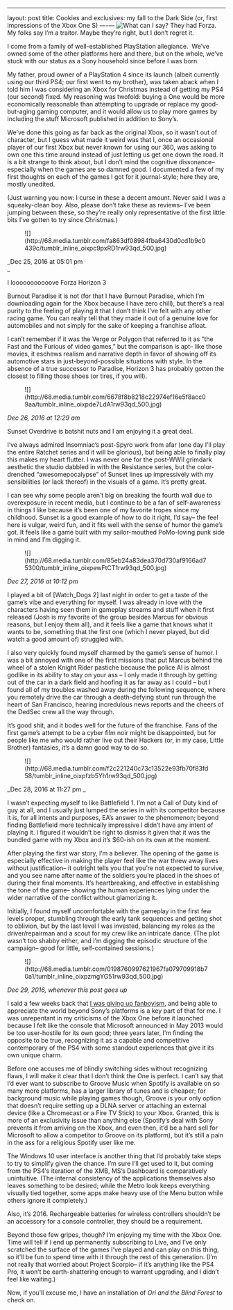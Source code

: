 ---
layout: post
title: Cookies and exclusives: my fall to the Dark Side (or, first impressions of the Xbox One S)
—-—
![What can I say? They had Forza.](http://68.media.tumblr.com/5a8ad12bae707db8ffadd9a3bd7c8439/tumblr_inline_oixnmq9yCt1rw93qd_500.jpg)
My folks say I’m a traitor. Maybe they’re right, but I don’t regret it.

I come from a family of well-established PlayStation allegiance.  We’ve owned some of the other platforms here and there, but on the whole, we’ve stuck with our status as a Sony household since before I was born.

My father, proud owner of a PlayStation 4 since its launch (albeit currently using our third PS4; our first went to my brother), was taken aback when I told him I was considering an Xbox for Christmas instead of getting my PS4 (our second) fixed. My reasoning was twofold: buying a One would be more economically reasonable than attempting to upgrade or replace my good-but-aging gaming computer, and it would allow us to play more games by including the stuff Microsoft published in addition to Sony’s. 

We’ve done this going as far back as the original Xbox, so it wasn’t out of character, but I guess what made it weird was that I, once an occasional player of our first Xbox but never known for using our 360, was asking to own one this time around instead of just letting us get one down the road. It is a bit strange to think about, but I don’t mind the cognitive dissonance– especially when the games are so damned good. I documented a few of my first thoughts on each of the games I got for it journal-style; here they are, mostly unedited. 

(Just warning you now: I curse in these a decent amount. Never said I was a squeaky-clean boy. Also, please don’t take these as reviews– I’ve been jumping between these, so they’re really only representative of the first little bits I’ve gotten to try since Christmas.)

<figure data-orig-width="960" data-orig-height="520" class="tmblr-full">![](http://68.media.tumblr.com/fa863df08984fba6430d0cd1b9c0439c/tumblr_inline_oixpc9pxRD1rw93qd_500.jpg)</figure>

_Dec 25, 2016 at 05:01 pm  
_

I looooooooooove Forza Horizon 3  

Burnout Paradise it is not (for that I have Burnout Paradise, which I’m downloading again for the Xbox because I have zero chill), but there’s a real purity to the feeling of playing it that I don’t think I’ve felt with any other racing game. You can really tell that they made it out of a genuine love for automobiles and not simply for the sake of keeping a franchise afloat.  

I can’t remember if it was the Verge or Polygon that referred to it as “the Fast and the Furious of video games,” but the comparison is apt– like those movies, it eschews realism and narrative depth in favor of showing off its automotive stars in just-beyond-possible situations with style. In the absence of a true successor to Paradise, Horizon 3 has probably gotten the closest to filling those shoes (or tires, if you will).  

<figure data-orig-width="1920" data-orig-height="1080" class="tmblr-full">![](http://68.media.tumblr.com/6678f8b8218c22974ef16e5f8acc09aa/tumblr_inline_oixpde7LdA1rw93qd_500.jpg)</figure>

_Dec 26, 2016 at 12:29 am_

Sunset Overdrive is batshit nuts and I am enjoying it a great deal.  

I’ve always admired Insomniac’s post-Spyro work from afar (one day I’ll play the entire Ratchet series and it will be glorious), but being able to finally play this makes my heart flutter. I was never one for the post-WWII grimdark aesthetic the studio dabbled in with the Resistance series, but the color-drenched “awesomepocalypse” of Sunset lines up impressively with my sensibilities (or lack thereof) in the visuals of a game. It’s pretty great.  

I can see why some people aren’t big on breaking the fourth wall due to overexposure in recent media, but I continue to be a fan of self-awareness in things I like because it’s been one of my favorite tropes since my childhood. Sunset is a good example of how to do it right, I’d say– the feel here is vulgar, weird fun, and it fits well with the sense of humor the game’s got. It feels like a game built with my sailor-mouthed PoMo-loving punk side in mind and I’m digging it.   

<figure data-orig-width="1920" data-orig-height="1080" class="tmblr-full">![](http://68.media.tumblr.com/85eb24a83dea370d730af9166ad75300/tumblr_inline_oixpewFtCT1rw93qd_500.jpg)</figure>

_Dec 27, 2016 at 10:12 pm_

I played a bit of [Watch_Dogs 2] last night in order to get a taste of the game’s vibe and everything for myself. I was already in love with the characters having seen them in gameplay streams and stuff when it first released (Josh is my favorite of the group besides Marcus for obvious reasons, but I enjoy them all), and it feels like a game that knows what it wants to be, something that the first one (which I never played, but did watch a good amount of) struggled with.

I also very quickly found myself charmed by the game’s sense of humor. I was a bit annoyed with one of the first missions that put Marcus behind the wheel of a stolen Knight Rider pastiche because the police AI is almost godlike in its ability to stay on your ass – I only made it through by getting out of the car in a dark field and hoofing it as far away as I could – but I found all of my troubles washed away during the following sequence, where you remotely drive the car through a death-defying stunt run through the heart of San Francisco, hearing incredulous news reports and the cheers of the DedSec crew all the way through.

It’s good shit, and it bodes well for the future of the franchise. Fans of the first game’s attempt to be a cyber film noir might be disappointed, but for people like me who would rather live out their Hackers (or, in my case, Little Brother) fantasies, it’s a damn good way to do so.

<figure data-orig-width="1920" data-orig-height="1080" class="tmblr-full">![](http://68.media.tumblr.com/f2c221240c73c13522e93fb70f83fd58/tumblr_inline_oixpfzb5Yh1rw93qd_500.jpg)</figure>

_Dec 28, 2016 at 11:27 pm _

I wasn’t expecting myself to like Battlefield 1\. I’m not a Call of Duty kind of guy at all, and I usually just lumped the series in with its competitor because it is, for all intents and purposes, EA’s answer to the phenomenon; beyond finding Battlefield more technically impressive I didn’t have any intent of playing it. I figured it wouldn’t be right to dismiss it given that it was the bundled game with my Xbox and it’s $60-ish on its own at the moment.  

After playing the first war story, I’m a believer. The opening of the game is especially effective in making the player feel like the war threw away lives without justification– it outright tells you that you’re not expected to survive, and you see name after name of the soldiers you’re placed in the shoes of during their final moments. It’s heartbreaking, and effective in establishing the tone of the game– showing the human experiences lying under the wider narrative of the conflict without glamorizing it.  

Initially, I found myself uncomfortable with the gameplay in the first few levels proper, stumbling through the early tank sequences and getting shot to oblivion, but by the last level I was invested, balancing my roles as the driver/repairman and a scout for my crew like an intricate dance. (The plot wasn’t too shabby either, and I’m digging the episodic structure of the campaign– good for little, self-contained sessions.)  

<figure class="tmblr-full" data-orig-height="720" data-orig-width="1080">![](http://68.media.tumblr.com/0198760997621967fa079709918b70a1/tumblr_inline_oixpzmgYG51rw93qd_500.jpg)</figure>

_Dec 29, 2016, whenever this post goes up_

I said a few weeks back that [I was giving up fanboyism](https://twitter.com/trespeak/status/808542644796358656), and being able to appreciate the world beyond Sony’s platforms is a key part of that for me. I was unrepentant in my criticisms of the Xbox One before it launched because I felt like the console that Microsoft announced in May 2013 would be too user-hostile for its own good; three years later, I’m finding the opposite to be true, recognizing it as a capable and competitive contemporary of the PS4 with some standout experiences that give it its own unique charm.

Before one accuses me of blindly switching sides without recognizing flaws, I will make it clear that I don’t think the One is perfect. I can’t say that I’d ever want to subscribe to Groove Music when Spotify is available on so many more platforms, has a larger library of tunes and is cheaper; for background music while playing games though, Groove is your only option that doesn’t require setting up a DLNA server or attaching an external device (like a Chromecast or a Fire TV Stick) to your Xbox. Granted, this is more of an exclusivity issue than anything else (Spotify’s deal with Sony prevents it from arriving on the Xbox, and even then, it’d be a hard sell for Microsoft to allow a competitor to Groove on its platform), but it’s still a pain in the ass for a religious Spotify user like me. 

The Windows 10 user interface is another thing that I’d probably take steps to try to simplify given the chance. I’m sure I’ll get used to it, but coming from the PS4′s iteration of the XMB, MS’s Dashboard is comparatively unintuitive. (The internal consistency of the applications themselves also leaves something to be desired; while the Metro look keeps everything visually tied together, some apps make heavy use of the Menu button while others ignore it completely.)

Also, it’s 2016\. Rechargeable batteries for wireless controllers shouldn’t be an accessory for a console controller, they should be a requirement.

Beyond those few gripes, though? I’m enjoying my time with the Xbox One. Time will tell if I end up permanently subscribing to Live, and I’ve only scratched the surface of the games I’ve played and can play on this thing, so it’ll be fun to spend time with it through the rest of this generation. (I’m not really that worried about Project Scorpio– if it’s anything like the PS4 Pro, it won’t be earth-shattering enough to warrant upgrading, and I didn’t feel like waiting.)

Now, if you’ll excuse me, I have an installation of _Ori and the Blind Forest_ to check on.